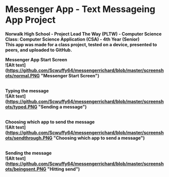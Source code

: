 # Messenger App - Text Messageing App Project
<b>Norwalk High School - Project Lead The Way (PLTW) - Computer Science<br>
<b>Class:<b> Computer Science Application (CSA) - 4th Year (Senior) <br> 
<b> This app was made for a class project, tested on a device, presented to peers, and uploaded to GitHub.<br>

<b>Messenger App Start Screen <br>
![Alt text] (https://github.com/Scwuffy64/messengerrichard/blob/master/screenshots/normal.PNG "Messenger Start Screen")<br><br>

<b>Typing the message <br>
![Alt text] (https://github.com/Scwuffy64/messengerrichard/blob/master/screenshots/typed.PNG "Sending a message")<br><br>

<b>Choosing which app to send the message <br>
![Alt text] (https://github.com/Scwuffy64/messengerrichard/blob/master/screenshots/sendthrough.PNG "Choosing which app to send a message")<br><br>

<b>Sending the message <br>
![Alt text] (https://github.com/Scwuffy64/messengerrichard/blob/master/screenshots/beingsent.PNG "Hitting send")<br><br>

